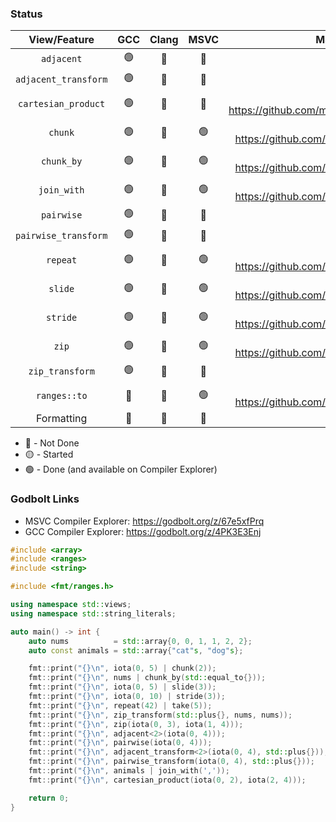 ### Status

|View/Feature|GCC|Clang|MSVC|MSVC PR|
|:-:|:-:|:-:|:-:|:-:|
|`adjacent`|:green_circle:|:red_circle:|:red_circle:|
|`adjacent_transform`|:green_circle:|:red_circle:|:red_circle:|
|`cartesian_product`|:green_circle:|:red_circle:|:red_circle: |Issue: https://github.com/microsoft/STL/issues/2923|
|`chunk`|:green_circle:|:red_circle:|:green_circle:| PR: https://github.com/microsoft/STL/pull/2685|
|`chunk_by`|:green_circle:|:red_circle:|:green_circle:| PR: https://github.com/microsoft/STL/pull/2565
|`join_with`|:green_circle:|:red_circle:|:green_circle: | PR: https://github.com/microsoft/STL/pull/2619|
|`pairwise`|:green_circle:|:red_circle:|:red_circle:
|`pairwise_transform`|:green_circle:|:red_circle:|:red_circle:
|`repeat`|:green_circle:|:red_circle:|:green_circle: |PR: https://github.com/microsoft/STL/pull/3142|
|`slide`|:green_circle:|:red_circle:|:green_circle:| PR: https://github.com/microsoft/STL/pull/2670 |
|`stride`|:green_circle:|:red_circle:|:green_circle: | PR: https://github.com/microsoft/STL/pull/2981|
|`zip`|:green_circle:|:red_circle:|:green_circle: | PR: https://github.com/microsoft/STL/pull/3035|
|`zip_transform`|:green_circle:|:red_circle:|:red_circle:| 
|`ranges::to`|:red_circle:|:red_circle:|:green_circle:| PR: https://github.com/microsoft/STL/pull/2806 |
|Formatting|:red_circle:|:red_circle:|:red_circle:|

* 🔴 - Not Done
* 🟡 - Started
* 🟢 - Done (and available on Compiler Explorer)

### Godbolt Links
* MSVC Compiler Explorer: https://godbolt.org/z/67e5xfPrq
* GCC Compiler Explorer: https://godbolt.org/z/4PK3E3Enj

```cpp
#include <array>
#include <ranges>
#include <string>

#include <fmt/ranges.h>

using namespace std::views;
using namespace std::string_literals;

auto main() -> int {
    auto nums          = std::array{0, 0, 1, 1, 2, 2};
    auto const animals = std::array{"cat"s, "dog"s};

    fmt::print("{}\n", iota(0, 5) | chunk(2));                          // [[0, 1], [2, 3], [4]]
    fmt::print("{}\n", nums | chunk_by(std::equal_to{}));               // [[0, 0], [1, 1], [2, 2]]
    fmt::print("{}\n", iota(0, 5) | slide(3));                          // [[0, 1, 2], [1, 2, 3], [2, 3, 4]]
    fmt::print("{}\n", iota(0, 10) | stride(3));                        // [0, 3, 6, 9]
    fmt::print("{}\n", repeat(42) | take(5));                           // [42, 42, 42, 42, 42]
    fmt::print("{}\n", zip_transform(std::plus{}, nums, nums));         // [0, 0, 2, 2, 4, 4]
    fmt::print("{}\n", zip(iota(0, 3), iota(1, 4)));                    // [(0, 1), (1, 2), (2, 3)]
    fmt::print("{}\n", adjacent<2>(iota(0, 4)));                        // [(0, 1), (1, 2), (2, 3)]
    fmt::print("{}\n", pairwise(iota(0, 4)));                           // [(0, 1), (1, 2), (2, 3)]
    fmt::print("{}\n", adjacent_transform<2>(iota(0, 4), std::plus{})); // [1, 3, 5]
    fmt::print("{}\n", pairwise_transform(iota(0, 4), std::plus{}));    // [1, 3, 5]
    fmt::print("{}\n", animals | join_with(','));                       // ['c', 'a', 't', ',', 'd', 'o', 'g']
    fmt::print("{}\n", cartesian_product(iota(0, 2), iota(2, 4)));      // [(0, 2), (0, 3), (1, 2), (1, 3)]

    return 0;
}
```

